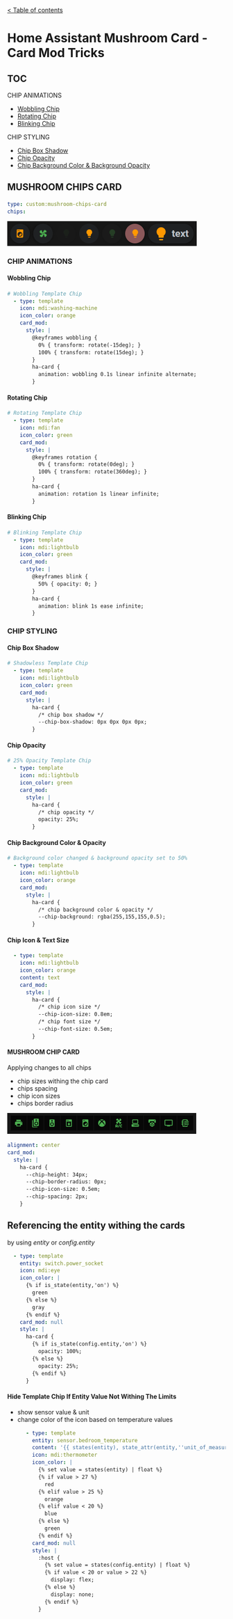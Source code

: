 [< Table of contents](readme.md)

# Home Assistant Mushroom Card - Card Mod Tricks

## TOC

CHIP ANIMATIONS
* [Wobbling Chip](#wobbling-chip)
* [Rotating Chip](#rotating-chip)
* [Blinking Chip](#blinking-chip)

CHIP STYLING
* [Chip Box Shadow](#chip-box-shadow)
* [Chip Opacity](#chip-opacity)
* [Chip Background Color & Background Opacity](#chip-background-color--opacity)

## MUSHROOM CHIPS CARD
```YAML
type: custom:mushroom-chips-card
chips:
```

![image](mushroom-chip-card-animations.gif)

### CHIP ANIMATIONS

#### Wobbling Chip

```YAML
# Wobbling Template Chip
  - type: template
    icon: mdi:washing-machine
    icon_color: orange
    card_mod:
      style: |
        @keyframes wobbling {
          0% { transform: rotate(-15deg); }
          100% { transform: rotate(15deg); }
        }
        ha-card {
          animation: wobbling 0.1s linear infinite alternate;
        }
```

#### Rotating Chip
```YAML
# Rotating Template Chip
  - type: template
    icon: mdi:fan
    icon_color: green
    card_mod:
      style: |
        @keyframes rotation {
          0% { transform: rotate(0deg); }
          100% { transform: rotate(360deg); }
        }
        ha-card {
          animation: rotation 1s linear infinite;
        }
```

#### Blinking Chip
```YAML
# Blinking Template Chip
  - type: template
    icon: mdi:lightbulb
    icon_color: green
    card_mod:
      style: |
        @keyframes blink {
          50% { opacity: 0; }
        }
        ha-card {
          animation: blink 1s ease infinite;
        }
```

### CHIP STYLING

#### Chip Box Shadow
```YAML
# Shadowless Template Chip
  - type: template
    icon: mdi:lightbulb
    icon_color: green
    card_mod:
      style: |
        ha-card {
          /* chip box shadow */
          --chip-box-shadow: 0px 0px 0px 0px;
        }
```
#### Chip Opacity
```YAML
# 25% Opacity Template Chip
  - type: template
    icon: mdi:lightbulb
    icon_color: green
    card_mod:
      style: |
        ha-card {
          /* chip opacity */
          opacity: 25%;
        }
```

#### Chip Background Color & Opacity
```YAML
# Background color changed & background opacity set to 50%
  - type: template
    icon: mdi:lightbulb
    icon_color: orange
    card_mod:
      style: |
        ha-card {
          /* chip background color & opacity */
          --chip-background: rgba(255,155,155,0.5);
        }
```

#### Chip Icon & Text Size
```YAML
  - type: template
    icon: mdi:lightbulb
    icon_color: orange
    content: text
    card_mod:
      style: |
        ha-card {
          /* chip icon size */
          --chip-icon-size: 0.8em;
          /* chip font size */
          --chip-font-size: 0.5em;
        }
```

#### MUSHROOM CHIP CARD

Applying changes to all chips
* chip sizes withing the chip card
* chips spacing
* chip icon sizes
* chips border radius

![image](mushroom-chip-card-mods.png)

```YAML
alignment: center
card_mod:
  style: |
    ha-card {
      --chip-height: 34px;
      --chip-border-radius: 0px;
      --chip-icon-size: 0.5em;
      --chip-spacing: 2px;
    }
```

## Referencing the entity withing the cards

by using *entity* or *config.entity*

```YAML
  - type: template
    entity: switch.power_socket
    icon: mdi:eye
    icon_color: |
      {% if is_state(entity,'on') %}
        green
      {% else %}
        gray
      {% endif %}
    card_mod: null
    style: |
      ha-card {
        {% if is_state(config.entity,'on') %}
          opacity: 100%;
        {% else %}
          opacity: 25%;
        {% endif %}
      }
```

#### Hide Template Chip If Entity Value Not Withing The Limits
* show sensor value & unit
* change color of the icon based on temperature values

```YAML
      - type: template
        entity: sensor.bedroom_temperature
        content: '{{ states(entity), state_attr(entity,''unit_of_measurement'') }}'
        icon: mdi:thermometer
        icon_color: |
          {% set value = states(entity) | float %}
          {% if value > 27 %}
            red
          {% elif value > 25 %}
            orange
          {% elif value < 20 %}
            blue
          {% else %}
            green
          {% endif %}
        card_mod: null
        style: |
          :host {
            {% set value = states(config.entity) | float %}
            {% if value < 20 or value > 22 %}
              display: flex;
            {% else %}
              display: none;
            {% endif %}
          }
```



